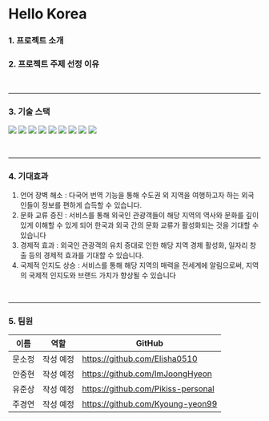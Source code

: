 # Hello Korea

### 1. 프로젝트 소개

### 2. 프로젝트 주제 선정 이유

<br>

---------------------

### 3. 기술 스택
<img src="https://img.shields.io/badge/selenium-43B02A?style=for-the-badge&logo=selenium&logoColor=white"> <img src="https://img.shields.io/badge/html5-E34F26?style=for-the-badge&logo=html5&logoColor=white"> <img src="https://img.shields.io/badge/css3-1572B6?style=for-the-badge&logo=css3&logoColor=white"> <img src="https://img.shields.io/badge/javascript-F7DF1E?style=for-the-badge&logo=javascript&logoColor=white"> <img src="https://img.shields.io/badge/python-3776AB?style=for-the-badge&logo=python&logoColor=white"> <img src="https://img.shields.io/badge/django-092E20?style=for-the-badge&logo=django&logoColor=white"> <img src="https://img.shields.io/badge/visualstudiocode-007ACC?style=for-the-badge&logo=visualstudiocode&logoColor=white"> <img src="https://img.shields.io/badge/git-F05032?style=for-the-badge&logo=git&logoColor=white"> <img src="https://img.shields.io/badge/github-181717?style=for-the-badge&logo=github&logoColor=white">


<br>

---------------------

### 4. 기대효과

1. 언어 장벽 해소 :  다국어 번역 기능을 통해 수도권 외 지역을 여행하고자 하는 외국인들이 정보를 편하게 습득할 수 있습니다.
2. 문화 교류 증진 : 서비스를 통해 외국인 관광객들이 해당 지역의 역사와 문화를 깊이 있게 이해할 수 있게 되어 한국과 외국 간의 문화 교류가 활성화되는 것을 기대할 수 있습니다
3. 경제적 효과 : 외국인 관광객의 유치 증대로 인한 해당 지역 경제 활성화, 일자리 창출 등의 경제적 효과를 기대할 수 있습니다.
4. 국제적 인지도 상승 : 서비스를 통해 해당 지역의 매력을 전세계에 알림으로써, 지역의 국제적 인지도와 브랜드 가치가 향상될 수 있습니다

<br>

-----------------------------------

### 5. 팀원

|이름|역할|GitHub|
|------|---|---|
|문소정| 작성 예정 |https://github.com/Elisha0510|
|안중현|작성 예정|https://github.com/ImJoongHyeon|
|유준상|작성 예정|https://github.com/Pikiss-personal|
|주경연|작성 예정|https://github.com/Kyoung-yeon99|
